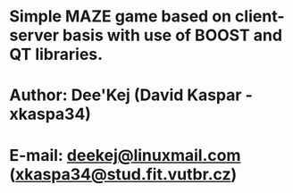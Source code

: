 # Simple MAZE game based on client-server basis with use of BOOST and QT libraries.
#
# Author: Dee'Kej (David Kaspar - xkaspa34)
# E-mail: deekej@linuxmail.com (xkaspa34@stud.fit.vutbr.cz)
